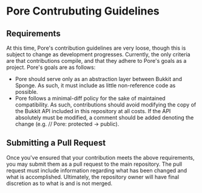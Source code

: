 Pore Contrubuting Guidelines
============================

Requirements
------------
At this time, Pore's contribution guidelines are very loose, though this is subject to change as development progresses. Currently, the only criteria are that contributions compile, and that they adhere to Pore's goals as a project. Pore's goals are as follows:
- Pore should serve only as an abstraction layer between Bukkit and Sponge. As such, it must include as little non-reference code as possible.
- Pore follows a minimal-diff policy for the sake of maintained compatibility. As such, contributions should avoid modifying the copy of the Bukkit API included in this repository at all costs. If the API absolutely must be modified, a comment should be added denoting the change (e.g. // Pore: protected -> public).

Submitting a Pull Request
-------------------------
Once you've ensured that your contribution meets the above requirements, you may submit them as a pull request to the main repository. The pull request must include information regarding what has been changed and what is accomplished. Ultimately, the repository owner will have final discretion as to what is and is not merged.
